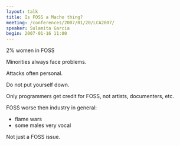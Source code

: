 ```yaml
---
layout: talk
title: Is FOSS a Macho thing?
meeting: /conferences/2007/01/20/LCA2007/
speaker: Sulamita Garcia
begin: 2007-01-16 11:00
---
```

2% women in FOSS

Minorities always face problems.

Attacks often personal.

Do not put yourself down.

Only programmers get credit for FOSS, not artists, documenters, etc.

FOSS worse then industry in general:

* flame wars
* some males very vocal

Not just a FOSS issue.
